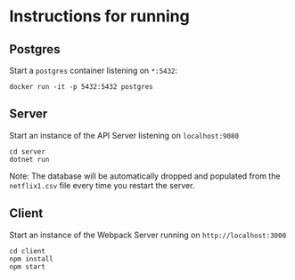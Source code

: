 # Instructions for running

## Postgres

Start a `postgres` container listening on `*:5432`:

```
docker run -it -p 5432:5432 postgres
```

## Server

Start an instance of the API Server listening on `localhost:9080`

```
cd server
dotnet run
```

Note: The database will be automatically dropped and populated from the `netflix1.csv` file every time you restart the server.

## Client

Start an instance of the Webpack Server running on `http://localhost:3000`

```
cd client
npm install
npm start
```

